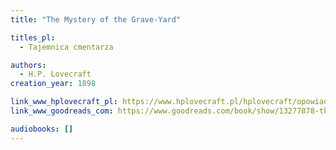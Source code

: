 ```yaml
---
title: "The Mystery of the Grave-Yard"

titles_pl:
  - Tajemnica cmentarza

authors:
  - H.P. Lovecraft
creation_year: 1898

link_www_hplovecraft_pl: https://www.hplovecraft.pl/hplovecraft/opowiadania-nowele-powiesci/the-mystery-of-the-grave-yard/
link_www_goodreads_com: https://www.goodreads.com/book/show/13277878-the-mystery-of-the-grave-yard

audiobooks: []
---
```


